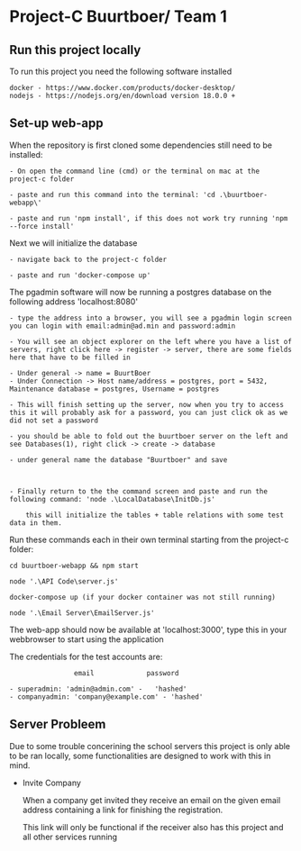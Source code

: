 # Project-C Buurtboer/ Team 1


## Run this project locally 

To run this project you need the following software installed

    docker - https://www.docker.com/products/docker-desktop/
    nodejs - https://nodejs.org/en/download version 18.0.0 +


## Set-up web-app

When the repository is first cloned some dependencies still need to be installed:

    - On open the command line (cmd) or the terminal on mac at the project-c folder 

    - paste and run this command into the terminal: 'cd .\buurtboer-webapp\'

    - paste and run 'npm install', if this does not work try running 'npm --force install'

Next we will initialize the database

    - navigate back to the project-c folder

    - paste and run 'docker-compose up'

The pgadmin software will now be running a postgres database on the following address 'localhost:8080'

    - type the address into a browser, you will see a pgadmin login screen you can login with email:admin@ad.min and password:admin

    - You will see an object explorer on the left where you have a list of servers, right click here -> register -> server, there are some fields here that have to be filled in

    - Under general -> name = BuurtBoer
    - Under Connection -> Host name/address = postgres, port = 5432, Maintenance database = postgres, Username = postgres
    
    - This will finish setting up the server, now when you try to access this it will probably ask for a password, you can just click ok as we did not set a password

    - you should be able to fold out the buurtboer server on the left and see Databases(1), right click -> create -> database

    - under general name the database "Buurtboer" and save



    - Finally return to the the command screen and paste and run the following command: 'node .\LocalDatabase\InitDb.js'

        this will initialize the tables + table relations with some test data in them.




Run these commands each in their own terminal starting from the project-c folder:

    cd buurtboer-webapp && npm start

    node '.\API Code\server.js'

    docker-compose up (if your docker container was not still running)

    node '.\Email Server\EmailServer.js'


The web-app should now be available at 'localhost:3000', type this in your webbrowser to start using the application

The credentials for the test accounts are:

                    email             password

    - superadmin: 'admin@admin.com' -   'hashed'
    - companyadmin: 'company@example.com' - 'hashed'


## Server Probleem

Due to some trouble concerining the school servers this project is only able to be ran locally,
some functionalities are designed to work with this in mind.

- Invite Company

    When a company get invited they receive an email on the given email address containing a link for finishing the registration.

    This link will only be functional if the receiver also has this project and all other services running

